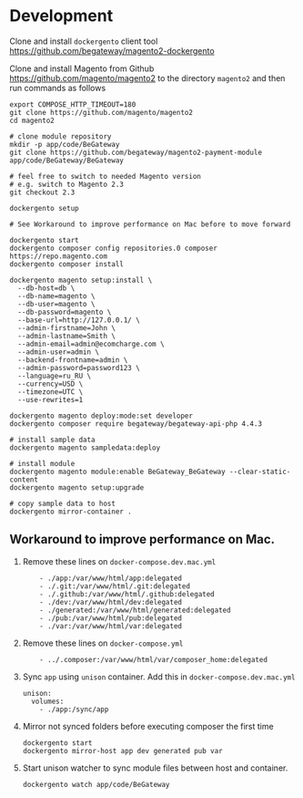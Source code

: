 # Development

Clone and install `dockergento` client tool https://github.com/begateway/magento2-dockergento

Clone and install Magento from Github https://github.com/magento/magento2 to the directory `magento2` and then run commands as follows

    export COMPOSE_HTTP_TIMEOUT=180
    git clone https://github.com/magento/magento2
    cd magento2

    # clone module repository
    mkdir -p app/code/BeGateway
    git clone https://github.com/begateway/magento2-payment-module app/code/BeGateway/BeGateway

    # feel free to switch to needed Magento version
    # e.g. switch to Magento 2.3
    git checkout 2.3

    dockergento setup

    # See Workaround to improve performance on Mac before to move forward

    dockergento start
    dockergento composer config repositories.0 composer https://repo.magento.com
    dockergento composer install

    dockergento magento setup:install \
      --db-host=db \
      --db-name=magento \
      --db-user=magento \
      --db-password=magento \
      --base-url=http://127.0.0.1/ \
      --admin-firstname=John \
      --admin-lastname=Smith \
      --admin-email=admin@ecomcharge.com \
      --admin-user=admin \
      --backend-frontname=admin \
      --admin-password=password123 \
      --language=ru_RU \
      --currency=USD \
      --timezone=UTC \
      --use-rewrites=1

    dockergento magento deploy:mode:set developer
    dockergento composer require begateway/begateway-api-php 4.4.3

    # install sample data
    dockergento magento sampledata:deploy

    # install module
    dockergento magento module:enable BeGateway_BeGateway --clear-static-content
    dockergento magento setup:upgrade

    # copy sample data to host
    dockergento mirror-container .

## Workaround to improve performance on Mac.

1. Remove these lines on `docker-compose.dev.mac.yml`

    ```
        - ./app:/var/www/html/app:delegated
        - ./.git:/var/www/html/.git:delegated
        - ./.github:/var/www/html/.github:delegated
        - ./dev:/var/www/html/dev:delegated
        - ./generated:/var/www/html/generated:delegated
        - ./pub:/var/www/html/pub:delegated
        - ./var:/var/www/html/var:delegated
    ```

1. Remove these lines on `docker-compose.yml`

    ```
        - ../.composer:/var/www/html/var/composer_home:delegated
    ```

2. Sync `app` using `unison` container. Add this in `docker-compose.dev.mac.yml`

    ```
    unison:
      volumes:
        - ./app:/sync/app
    ```

3. Mirror not synced folders before executing composer the first time

    ```
    dockergento start
    dockergento mirror-host app dev generated pub var
    ```

4. Start unison watcher to sync module files between host and container.

    ```
    dockergento watch app/code/BeGateway
    ```
